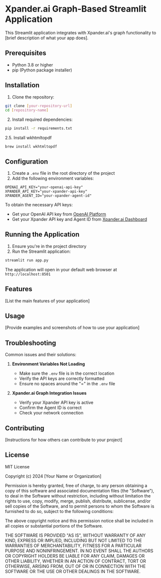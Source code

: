 # Xpander.ai Graph-Based Streamlit Application

This Streamlit application integrates with Xpander.ai's graph functionality to [brief description of what your app does].

## Prerequisites

- Python 3.8 or higher
- pip (Python package installer)

## Installation

1. Clone the repository:


```bash
git clone [your-repository-url]
cd [repository-name]
```

2. Install required dependencies:
```bash
pip install -r requirements.txt
```

2.5. Install wkhtmltopdf
```base
brew install wkhtmltopdf
```

## Configuration

1. Create a `.env` file in the root directory of the project
2. Add the following environment variables:

```plaintext
OPENAI_API_KEY="your-openai-api-key"
XPANDER_API_KEY="your-xpander-api-key"
XPANDER_AGENT_ID="your-xpander-agent-id"
```

To obtain the necessary API keys:
- Get your OpenAI API key from [OpenAI Platform](https://platform.openai.com/api-keys)
- Get your Xpander API key and Agent ID from [Xpander.ai Dashboard](https://xpander.ai)

## Running the Application

1. Ensure you're in the project directory
2. Run the Streamlit application:
```bash
streamlit run app.py
```

The application will open in your default web browser at `http://localhost:8501`

## Features

[List the main features of your application]

## Usage

[Provide examples and screenshots of how to use your application]

## Troubleshooting

Common issues and their solutions:

1. **Environment Variables Not Loading**
   - Make sure the `.env` file is in the correct location
   - Verify the API keys are correctly formatted
   - Ensure no spaces around the "=" in the `.env` file

2. **Xpander.ai Graph Integration Issues**
   - Verify your Xpander API key is active
   - Confirm the Agent ID is correct
   - Check your network connection

## Contributing

[Instructions for how others can contribute to your project]

## License

MIT License

Copyright (c) 2024 [Your Name or Organization]

Permission is hereby granted, free of charge, to any person obtaining a copy
of this software and associated documentation files (the "Software"), to deal
in the Software without restriction, including without limitation the rights
to use, copy, modify, merge, publish, distribute, sublicense, and/or sell
copies of the Software, and to permit persons to whom the Software is
furnished to do so, subject to the following conditions:

The above copyright notice and this permission notice shall be included in all
copies or substantial portions of the Software.

THE SOFTWARE IS PROVIDED "AS IS", WITHOUT WARRANTY OF ANY KIND, EXPRESS OR
IMPLIED, INCLUDING BUT NOT LIMITED TO THE WARRANTIES OF MERCHANTABILITY,
FITNESS FOR A PARTICULAR PURPOSE AND NONINFRINGEMENT. IN NO EVENT SHALL THE
AUTHORS OR COPYRIGHT HOLDERS BE LIABLE FOR ANY CLAIM, DAMAGES OR OTHER
LIABILITY, WHETHER IN AN ACTION OF CONTRACT, TORT OR OTHERWISE, ARISING FROM,
OUT OF OR IN CONNECTION WITH THE SOFTWARE OR THE USE OR OTHER DEALINGS IN THE
SOFTWARE.



